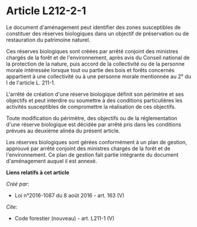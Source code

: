 # Article L212-2-1

Le document d'aménagement peut identifier des zones susceptibles de constituer des réserves biologiques dans un objectif de
préservation ou de restauration du patrimoine naturel. 

Ces réserves biologiques sont créées par arrêté conjoint des ministres chargés de la forêt et de l'environnement, après avis
du Conseil national de la protection de la nature, puis accord de la collectivité ou de la personne morale intéressée lorsque
tout ou partie des bois et forêts concernés appartient à une collectivité ou à une personne morale mentionnée au 2° du I de
l'article L. 211-1. 

L'arrêté de création d'une réserve biologique définit son périmètre et ses objectifs et peut interdire ou soumettre à des
conditions particulières les activités susceptibles de compromettre la réalisation de ces objectifs. 

Toute modification du périmètre, des objectifs ou de la réglementation d'une réserve biologique est décidée par arrêté pris
dans les conditions prévues au deuxième alinéa du présent article. 

Les réserves biologiques sont gérées conformément à un plan de gestion, approuvé par arrêté conjoint des ministres chargés de
la forêt et de l'environnement. Ce plan de gestion fait partie intégrante du document d'aménagement auquel il est annexé.

**Liens relatifs à cet article**

_Créé par_:

  - Loi n°2016-1087 du 8 août 2016 - art. 163 (V)

_Cite_:

  - Code forestier (nouveau) - art. L211-1 (V)
